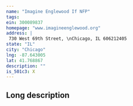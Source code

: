 ```yaml
---
name: "Imagine Englewood If NFP"
tags:
ein: 300089837
homepage: "www.imagineenglewood.org"
address: |
 730 West 69th Street, \nChicago, IL 606212405
state: "IL"
city: "Chicago"
lng: -87.643005
lat: 41.768867
description: ""
is_501c3: X
---
```


## Long description


